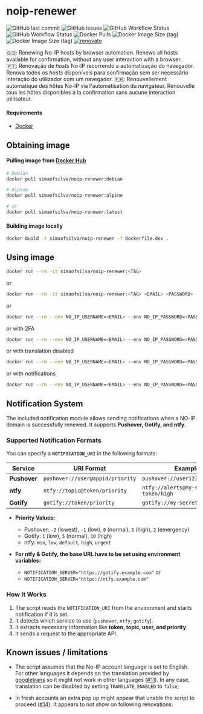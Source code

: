 # noip-renewer

![GitHub last commit](https://img.shields.io/github/last-commit/simao-silva/noip-renewer?style=for-the-badge)
![GitHub issues](https://img.shields.io/github/issues/simao-silva/noip-renewer?style=for-the-badge)
![GitHub Workflow Status](https://img.shields.io/github/actions/workflow/status/simao-silva/noip-renewer/docker-build-alpine.yml?label=Alpine%20build&style=for-the-badge)
![GitHub Workflow Status](https://img.shields.io/github/actions/workflow/status/simao-silva/noip-renewer/docker-build-debian.yml?label=Debian%20build&style=for-the-badge)
![Docker Pulls](https://img.shields.io/docker/pulls/simaofsilva/noip-renewer?style=for-the-badge)
![Docker Image Size (tag)](https://img.shields.io/docker/image-size/simaofsilva/noip-renewer/alpine?label=Alpine%20image%20size&style=for-the-badge)
![Docker Image Size (tag)](https://img.shields.io/docker/image-size/simaofsilva/noip-renewer/debian?label=Debian%20image%20size&style=for-the-badge)
[![renovate](https://img.shields.io/badge/renovate-enabled-brightgreen.svg?style=for-the-badge)](https://renovatebot.com)

:uk:: Renewing No-IP hosts by browser automation. Renews all hosts available for confirmation, without any user interaction with a browser. <br/>
:portugal:: Renovação de <i>hosts</i> No-IP recorrendo a automatização do navegador. Renova todos os <i>hosts</i> disponíveis para confirmação sem ser necessário interação do utilizador com um navegador.
:fr:: Renouvellement automatique des hôtes No-IP via l'automatisation du navigateur. Renouvelle tous les hôtes disponibles à la confirmation sans aucune interaction utilisateur.

#### Requirements
- [Docker](https://www.docker.com/)

## Obtaining image

#### Pulling image from [Docker Hub](https://hub.docker.com/r/simaofsilva/noip-renewer/tags) 

```sh
# Debian
docker pull simaofsilva/noip-renewer:debian

# Alpine
docker pull simaofsilva/noip-renewer:alpine

# or
docker pull simaofsilva/noip-renewer:latest
```

#### Building image locally

```sh
docker build -t simaofsilva/noip-renewer -f Dockerfile.dev .
```

## Using image

```sh
docker run --rm -it simaofsilva/noip-renewer:<TAG>
```
or
```sh
docker run --rm -it simaofsilva/noip-renewer:<TAG> <EMAIL> <PASSWORD>
```
or
```sh
docker run --rm --env NO_IP_USERNAME=<EMAIL> --env NO_IP_PASSWORD=<PASSWORD> simaofsilva/noip-renewer:<TAG> 
```
or with 2FA
```sh
docker run --rm --env NO_IP_USERNAME=<EMAIL> --env NO_IP_PASSWORD=<PASSWORD> --env NO_IP_TOTP_KEY=<NOIP TOTP KEY> simaofsilva/noip-renewer:<TAG> 
```
or with translation disabled
```sh
docker run --rm --env NO_IP_USERNAME=<EMAIL> --env NO_IP_PASSWORD=<PASSWORD> --env TRANSLATE_ENABLED=false simaofsilva/noip-renewer:<TAG> 
```
or with notifications
```sh
docker run --rm --env NO_IP_USERNAME=<EMAIL> --env NO_IP_PASSWORD=<PASSWORD> -env NOTIFICATION_URI=<URI> --env NOTIFICATION_SERVER=<SERVER> simaofsilva/noip-renewer:<TAG> 
```

## Notification System
The included notification module allows sending notifications when a NO-IP domain is successfully renewed. It supports **Pushover, Gotify, and ntfy**.

### Supported Notification Formats
You can specify a **`NOTIFICATION_URI`** in the following formats:

| Service  | URI Format | Example |
|----------|-----------|---------|
| **Pushover** | `pushover://user@appid/priority` | `pushover://user123@appidXYZ/1` |
| **ntfy** | `ntfy://topic@token/priority` | `ntfy://alerts@my-secret-token/high` |
| **Gotify** | `gotify://token/priority` | `gotify://my-secret-token/5` |

- **Priority Values:**
  - Pushover: `-2` (lowest), `-1` (low), `0` (normal), `1` (high), `2` (emergency)
  - Gotify: `1` (low), `5` (normal), `10` (high)
  - ntfy: `min`, `low`, `default`, `high`, `urgent`

- **For ntfy & Gotify, the base URL have to be set using environment variables:**
  - `NOTIFICATION_SERVER="https://gotify.example.com"`
  or
  - `NOTIFICATION_SERVER="https://ntfy.example.com"`


### How It Works
1. The script reads the `NOTIFICATION_URI` from the environment and starts notification if it is set.
2. It detects which service to use (`pushover`, `ntfy`, `gotify`).
3. It extracts necessary information like **token, topic, user, and priority**.
4. It sends a request to the appropriate API.


## Known issues / limitations
* The script assumes that the No-IP account language is set to English. For other languages it depends on the translation provided by [googletrans](https://pypi.org/project/googletrans/) so it might not work in other languages ([#11](https://github.com/simao-silva/noip-renewer/issues/11)). In any case, translation can be disabled by setting `TRANSLATE_ENABLED` to `false`; 

* In fresh accounts an extra pop up might appear that unable the script to proceed ([#14](https://github.com/simao-silva/noip-renewer/issues/14)). It appears to not show on following renovations.
